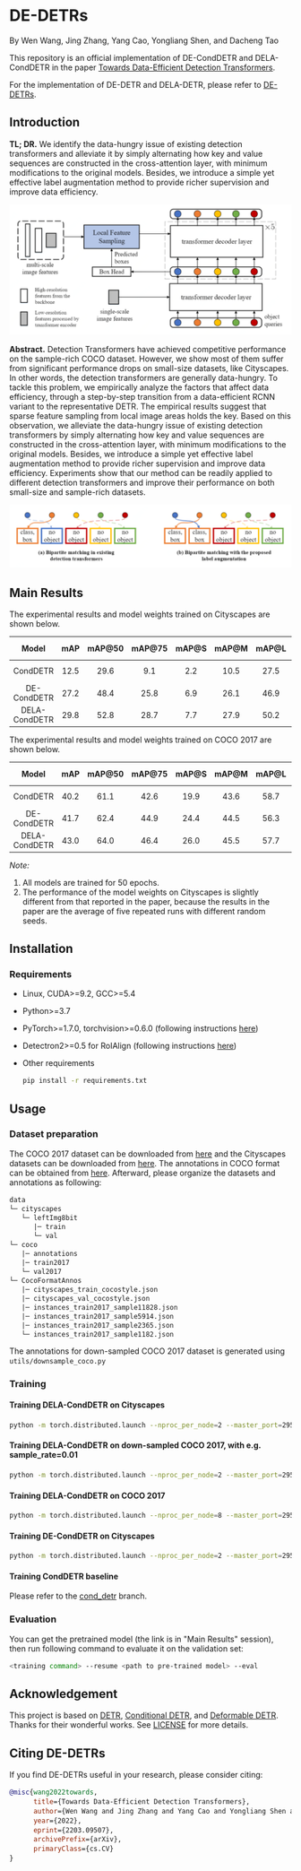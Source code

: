 # DE-DETRs

By Wen Wang, Jing Zhang, Yang Cao, Yongliang Shen, and Dacheng Tao

This repository is an official implementation of DE-CondDETR and DELA-CondDETR in the paper [Towards Data-Efficient Detection Transformers](https://arxiv.org/abs/2203.09507).

For the implementation of DE-DETR and DELA-DETR, please refer to [DE-DETRs](https://github.com/encounter1997/DE-DETRs).

## Introduction

**TL; DR.**  We identify the data-hungry issue of existing detection transformers and alleviate it by simply alternating how key and value sequences are constructed in the cross-attention layer, with minimum modifications to the original models. Besides, we introduce a simple yet effective label augmentation method to provide richer supervision and improve data efficiency.

![DE-DETR](./figs/de-detr.png)

**Abstract.**  Detection Transformers have achieved competitive performance on the sample-rich COCO dataset. However, we show most of them suffer from significant performance drops on small-size datasets, like Cityscapes. In other words, the detection transformers are generally data-hungry. To tackle this problem, we empirically analyze the factors that affect data efficiency, through a step-by-step transition from a data-efficient RCNN variant to the representative DETR. The empirical results suggest that sparse feature sampling from local image areas holds the key. Based on this observation, we alleviate the data-hungry issue of existing detection transformers by simply alternating how key and value sequences are constructed in the cross-attention layer, with minimum modifications to the original models. Besides, we introduce a simple yet effective label augmentation method to provide richer supervision and improve data efficiency. Experiments show that our method can be readily applied to different detection transformers and improve their performance on both small-size and sample-rich datasets.

![Label Augmentation](./figs/label_aug.png)

## Main Results

The experimental results and model weights trained on Cityscapes are shown below.

|       Model       |  mAP  | mAP@50 | mAP@75 | mAP@S | mAP@M | mAP@L | Log & Model |
| :----------------: | :------: | :------: | :------: | :------: | :------: | :------: | :------: |
| CondDETR | 12.5 | 29.6 | 9.1 | 2.2 | 10.5 | 27.5 | [Google Drive](https://drive.google.com/drive/folders/1J7gFZJlAuf6jaKYrrzZjh2qnU0FIFR1z?usp=sharing) |
| DE-CondDETR | 27.2 | 48.4 | 25.8 | 6.9 | 26.1 | 46.9 | [Google Drive](https://drive.google.com/drive/folders/18yEPHxHeNApcDsK4xOz015ff5fhSjILz?usp=sharing) |
| DELA-CondDETR | 29.8 | 52.8 | 28.7 | 7.7 | 27.9 | 50.2 | [Google Drive](https://drive.google.com/drive/folders/1LvhEo-mnxPKQylGWqtGhFmWQjzwZNKyF?usp=sharing) |

The experimental results and model weights trained on COCO 2017 are shown below.

|       Model       |  mAP  | mAP@50 | mAP@75 | mAP@S | mAP@M | mAP@L | Log & Model |
| :----------------: | :------: | :------: | :------: | :------: | :------: | :------: | :------: |
| CondDETR | 40.2 | 61.1 | 42.6 | 19.9 | 43.6 | 58.7 | [Google Drive](https://drive.google.com/drive/folders/158hBEQ2sa2ow_vpDpPNu9ZEalja1Fhns?usp=sharing) |
| DE-CondDETR | 41.7 | 62.4 | 44.9 | 24.4 | 44.5 | 56.3 | [Google Drive](https://drive.google.com/drive/folders/1qy1H6ZOg7uKNZvk9NDaZqKsorR28kzOo?usp=sharing) |
| DELA-CondDETR | 43.0 | 64.0 | 46.4 | 26.0 | 45.5 | 57.7 | [Google Drive](https://drive.google.com/drive/folders/13_P1blcs-HG8YbxA4BHtU8GObXIb9BuZ?usp=sharing) |

*Note:*

1. All models are trained for 50 epochs.
2. The performance of the model weights on Cityscapes is slightly different from that reported in the paper, because the results in the paper are the average of five repeated runs with different random seeds.

## Installation

### Requirements

* Linux, CUDA>=9.2, GCC>=5.4
  
* Python>=3.7
  
* PyTorch>=1.7.0, torchvision>=0.6.0 (following instructions [here](https://pytorch.org/))

* Detectron2>=0.5 for RoIAlign (following instructions [here](https://detectron2.readthedocs.io/en/latest/tutorials/install.html))

* Other requirements
    ```bash
    pip install -r requirements.txt
    ```

## Usage

### Dataset preparation

The COCO 2017 dataset can be downloaded from [here](https://cocodataset.org) and the Cityscapes datasets can be downloaded from [here](https://www.cityscapes-dataset.com/login/). The annotations in COCO format can be obtained from [here](https://drive.google.com/drive/folders/1mRrJT-CjVwNbQ6iRt4VdZguXrH9iJx9i?usp=sharing). Afterward, please organize the datasets and annotations as following:

```
data
└─ cityscapes
   └─ leftImg8bit
      |─ train
      └─ val
└─ coco
   |─ annotations
   |─ train2017
   └─ val2017
└─ CocoFormatAnnos
   |─ cityscapes_train_cocostyle.json
   |─ cityscapes_val_cocostyle.json
   |─ instances_train2017_sample11828.json
   |─ instances_train2017_sample5914.json
   |─ instances_train2017_sample2365.json
   └─ instances_train2017_sample1182.json
```

The annotations for down-sampled COCO 2017 dataset is generated using ```utils/downsample_coco.py```

### Training

#### Training DELA-CondDETR on Cityscapes

```bash
python -m torch.distributed.launch --nproc_per_node=2 --master_port=29501 --use_env main.py --dataset_file cityscapes --coco_path data/cityscapes --batch_size 4 --model dela-cond-detr --repeat_label 2 --nms --wandb
```

#### Training DELA-CondDETR on down-sampled COCO 2017, with e.g. sample_rate=0.01

```bash
python -m torch.distributed.launch --nproc_per_node=2 --master_port=29501 --use_env main.py --dataset_file cocodown --coco_path data/coco --sample_rate 0.01 --batch_size 4 --model dela-cond-detr --repeat_label 2 --nms --wandb
```

#### Training DELA-CondDETR on COCO 2017

```bash
python -m torch.distributed.launch --nproc_per_node=8 --master_port=29501 --use_env main.py --dataset_file coco --coco_path data/coco --batch_size 4 --model dela-cond-detr --repeat_label 2 --nms --wandb
```

#### Training DE-CondDETR on Cityscapes

```bash
python -m torch.distributed.launch --nproc_per_node=2 --master_port=29501 --use_env main.py --dataset_file cityscapes --coco_path data/cityscapes --batch_size 4 --model de-cond-detr --wandb
```

#### Training CondDETR baseline
Please refer to the [cond_detr](https://github.com/encounter1997/DE-CondDETR/tree/cond_detr) branch.

### Evaluation

You can get the pretrained model (the link is in "Main Results" session), then run following command to evaluate it on the validation set:

```bash
<training command> --resume <path to pre-trained model> --eval
```

## Acknowledgement 

This project is based on [DETR](https://github.com/facebookresearch/detr), [Conditional DETR](https://github.com/Atten4Vis/ConditionalDETR), and [Deformable DETR](https://github.com/fundamentalvision/Deformable-DETR). Thanks for their wonderful works. See [LICENSE](./LICENSE) for more details. 


## Citing DE-DETRs
If you find DE-DETRs useful in your research, please consider citing:
```bibtex
@misc{wang2022towards,
      title={Towards Data-Efficient Detection Transformers}, 
      author={Wen Wang and Jing Zhang and Yang Cao and Yongliang Shen and Dacheng Tao},
      year={2022},
      eprint={2203.09507},
      archivePrefix={arXiv},
      primaryClass={cs.CV}
}
```
